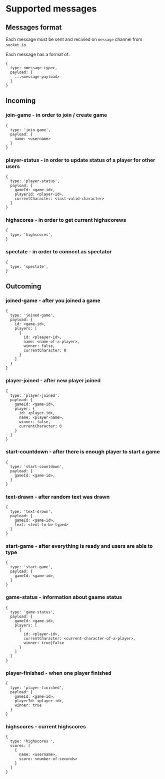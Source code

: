 # Supported messages

## Messages format

Each message must be sent and recivied on `message` channel from `socket.io`. 

Each message has a format of:

```
{
  type: <message-type>,
  payload: {
    ...<message-payload>
  }
}
```

## Incoming

### join-game - in order to join / create game

```
{
  type: 'join-game',
  payload: {
    name: <username>
  }
}
```

### player-status - in order to update status of a player for other users

```
{
  type: 'player-status',
  payload: {
    gameId: <game-id>,
    playerId: <player-id>,
    currentCharacter: <last-valid-character>
  }
}
```

### highscores - in order to get current highscorews

```
{
  type: 'highscores',
}
```

### spectate - in order to connect as spectator

```
{
  type: 'spectate',
}
```

## Outcoming

### joined-game - after you joined a game

```
{
  type: 'joined-game',
  payload: {
    id: <game-id>,
    players: [
      {
        id: <plaayer-id>,
        name: <name-of-a-player>,
        winner: false,
        currentCharacter: 0
      }
    ]
  }
}
```

### player-joined - after new player joined

```
{
  type: 'player-joined',
  payload: {
    gameId: <game-id>,
    player: {
      id: <player-id>,
      name: <player-name>,
      winner: false,
      currentCharacter: 0
    }
  }
}
```

### start-countdown - after there is enough player to start a game

```
{
  type: 'start-countdown',
  payload: {
    gameId: <game-id>,
  }
}
```

### text-drawn - after random text was drawn

```
{
  type: 'text-drown',
  payload: {
    gameId: <game-id>,
    text: <text-to-be-typed>
  }
}
```

### start-game - after everything is ready and users are able to type

```
{
  type: 'start-game',
  payload: {
    gameId: <game-id>,
  }
}
```

### game-status - information about gaame status

```
{
  type: 'game-status',
  payload: {
    gameId: <game-id>,
    players: [
      {
        id: <player-id>,
        currentCharacter: <current-character-of-a-player>,
        winner: true|false
      }
    ]
  }
}
```

### player-finished - when one player finished

```
{
  type: 'player-finished',
  payload: {
    gameId: <game-id>,
    playerId: <player-id>,
    winner: true
  }
}
```

### highscores - current highscores

```
{
  type: 'highscores ',
  scores: [
    {
      name: <username>,
      score: <number-of-seconds>
    }
  ]
}
```